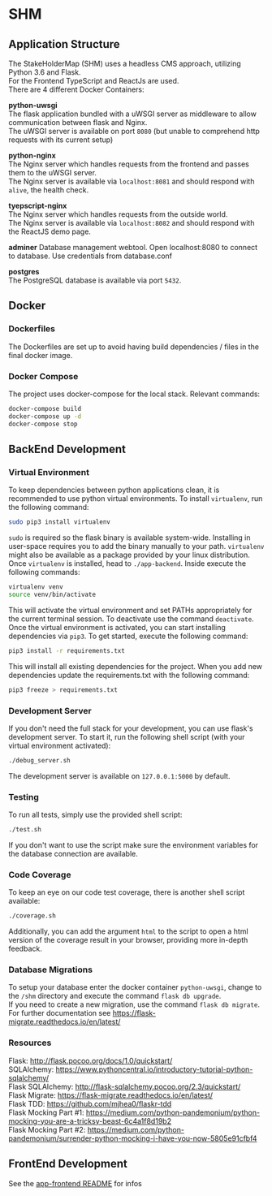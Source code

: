 # SHM
## Application Structure
The StakeHolderMap (SHM) uses a headless CMS approach, utilizing Python 3.6 and Flask.  
For the Frontend TypeScript and ReactJs are used.  
There are 4 different Docker Containers:

**python-uwsgi**  
The flask application bundled with a uWSGI server as middleware to allow communication between flask and Nginx.  
The uWSGI server is available on port `8080` (but unable to comprehend http requests with its current setup)
 
**python-nginx**  
The Nginx server which handles requests from the frontend and passes them to the uWSGI server.  
The Nginx server is available via `localhost:8081` and should respond with `alive`, the health check.
 
**tyepscript-nginx**  
The Nginx server which handles requests from the outside world.  
The Nginx server is available via `localhost:8082` and should respond with the ReactJS demo page.
 
**adminer**
Database management webtool. Open localhost:8080 to connect to database. Use credentials from database.conf

**postgres**  
The PostgreSQL database is available via port `5432`.

## Docker
### Dockerfiles
The Dockerfiles are set up to avoid having build dependencies / files in the final docker image.

### Docker Compose
The project uses docker-compose for the local stack. Relevant commands:

```bash
docker-compose build  
docker-compose up -d  
docker-compose stop
```
 
## BackEnd Development
### Virtual Environment
To keep dependencies between python applications clean, it is recommended to use python virtual environments. To install `virtualenv`, run the following command:
 
```bash
sudo pip3 install virtualenv
```
 
`sudo` is required so the flask binary is available system-wide. Installing in user-space requires you to add the binary manually to your path. `virtualenv` might also be available as a package provided by your linux distribution.  
Once `virtualenv` is installed, head to `./app-backend`. Inside execute the following commands:
 
```bash
virtualenv venv  
source venv/bin/activate
```
 
This will activate the virtual environment and set PATHs appropriately for the current terminal session. To deactivate use the command `deactivate`.  
Once the virtual environment is activated, you can start installing dependencies via `pip3`. To get started, execute the following command:

```bash
pip3 install -r requirements.txt
```

This will install all existing dependencies for the project. When you add new dependencies update the requirements.txt with the following command:

```bash
pip3 freeze > requirements.txt
```

### Development Server
If you don't need the full stack for your development, you can use flask's development server. To start it, run the following shell script (with your virtual environment activated):

```bash
./debug_server.sh
```

The development server is available on `127.0.0.1:5000` by default.

### Testing
To run all tests, simply use the provided shell script:

```bash
./test.sh
```

If you don't want to use the script make sure the environment variables for the database connection are available.

### Code Coverage
To keep an eye on our code test coverage, there is another shell script available:

```bash
./coverage.sh
```

Additionally, you can add the argument `html` to the script to open a html version of the coverage result in your browser, providing more in-depth feedback.

### Database Migrations
To setup your database enter the docker container `python-uwsgi`, change to the `/shm` directory and execute the command `flask db upgrade`.  
If you need to create a new migration, use the command `flask db migrate`. For further documentation see https://flask-migrate.readthedocs.io/en/latest/

### Resources
Flask: http://flask.pocoo.org/docs/1.0/quickstart/  
SQLAlchemy: https://www.pythoncentral.io/introductory-tutorial-python-sqlalchemy/  
Flask SQLAlchemy: http://flask-sqlalchemy.pocoo.org/2.3/quickstart/  
Flask Migrate: https://flask-migrate.readthedocs.io/en/latest/  
Flask TDD: https://github.com/mjhea0/flaskr-tdd  
Flask Mocking Part #1: https://medium.com/python-pandemonium/python-mocking-you-are-a-tricksy-beast-6c4a1f8d19b2  
Flask Mocking Part #2: https://medium.com/python-pandemonium/surrender-python-mocking-i-have-you-now-5805e91cfbf4

## FrontEnd Development

See the [app-frontend README](app-frontend/README.md) for infos
